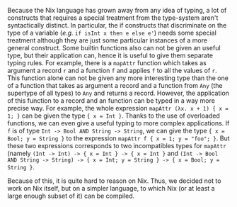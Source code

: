 Because the Nix language has grown away from any idea of typing, a lot of
constructs that requires a special treatment from the type-system aren't
syntactically distinct.
In particular, the if constructs that discriminate on the type of a variable
(*e.g.* `if isInt x then e else e'`) needs some special treatment although they
are just some particular instances of a more general construct.
Some builtin functions also can not be given an useful type, but their
application can, hence it is useful to give them separate typing rules. For
example, there is a `mapAttr` function which takes as argument a record `r` 
and a function `f` and applies `f` to all the values of `r`.
This function alone can not be given any more interesting type than the one of a
function that takes as argument a record and a function from `Any` (the
supertype of all types) to `Any` and returns a record.
However, the application of this function to a record and an function can be
typed in a way more precise way.
For example, the whole expression `mapAttr (λx. x + 1) { x = 1; }` can be given
the type `{ x = Int }`.
Thanks to the use of overloaded functions, we can even give a useful typing to
more complex applications. If `f` is of type `Int -> Bool AND String -> String`,
we can give the type `{ x = Bool; y = String }` to the expression
`mapAttr f { x = 1; y = "foo"; }`.
But these two expressions corresponds to two incompatibles types for `mapAttr`
(namely `(Int -> Int) -> { x = Int } -> { x = Int }` and
`(Int -> Bool AND String -> String) -> { x = Int; y = String } -> { x = Bool; y = String }`.

Because of this, it is quite hard to reason on Nix.
Thus, we decided not to work on Nix itself, but on a simpler language, to which
Nix (or at least a large enough subset of it) can be compiled.
